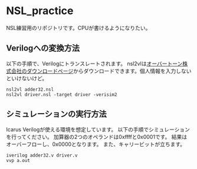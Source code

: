 # NSL_practice

NSL練習用のリポジトリです。CPUが書けるようになりたい。

## Verilogへの変換方法

以下の手順で、Verilogにトランスレートされます。
nsl2vlは[オーバートーン株式会社のダウンロードページ](http://www.overtone.co.jp/support/downloads/)からダウンロードできます。個人情報を入力しないといけないけど。

```
nsl2vl adder32.nsl
nsl2vl driver.nsl -target driver -verisim2
```

## シミュレーションの実行方法

Icarus Verilogが使える環境を想定しています。
以下の手順でシミュレーションを行ってください。
加算器の2つのオペランドは0xffffと0x0001です。
結果はオーバーフローし、0x0000となります。
また、キャリービットが立ちます。

```
iverilog adder32.v driver.v
vvp a.out
```
